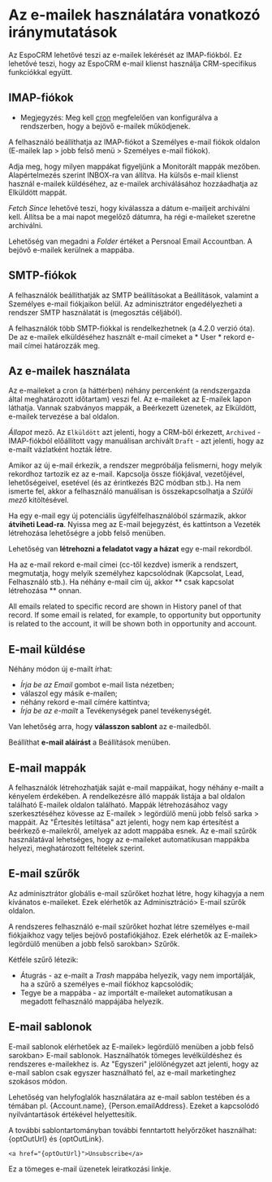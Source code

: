 # Az e-mailek használatára vonatkozó iránymutatások

Az EspoCRM lehetővé teszi az e-mailek lekérését az IMAP-fiókból. Ez lehetővé teszi, hogy az EspoCRM e-mail klienst használja CRM-specifikus funkciókkal együtt.

## IMAP-fiókok

* Megjegyzés: Meg kell [cron](https://github.com/espocrm/documentation/blob/master/docs/administration/server-configuration.md#setting-up-crontab) megfelelően van konfigurálva a rendszerben, hogy a bejövő e-mailek működjenek.

A felhasználó beállíthatja az IMAP-fiókot a Személyes e-mail fiókok oldalon (E-mailek lap > jobb felső menü > Személyes e-mail fiókok).

Adja meg, hogy milyen mappákat figyeljünk a Monitorált mappák mezőben. Alapértelmezés szerint INBOX-ra van állítva. Ha külsős e-mail klienst használ e-mailek küldéséhez, az e-mailek archiválásához hozzáadhatja az Elküldött mappát.

*Fetch Since* lehetővé teszi, hogy kiválassza a dátum e-mailjeit archiválni kell. Állítsa be a mai napot megelőző dátumra, ha régi e-maileket szeretne archiválni.

Lehetőség van megadni a *Folder* értéket a Persnoal Email Accountban. A bejövő e-mailek kerülnek a mappába.

## SMTP-fiókok

A felhasználók beállíthatják az SMTP beállításokat a Beállítások, valamint a Személyes e-mail fiókjaikon belül. Az adminisztrátor engedélyezheti a rendszer SMTP használatát is (megosztás céljából).

A felhasználók több SMTP-fiókkal is rendelkezhetnek (a 4.2.0 verzió óta). De az e-mailek elküldéséhez használt e-mail címeket a * User * rekord e-mail címei határozzák meg.

## Az e-mailek használata

Az e-maileket a cron (a háttérben) néhány percenként (a rendszergazda által meghatározott időtartam) veszi fel.
Az e-maileket az E-mailek lapon láthatja. Vannak szabványos mappák, a Beérkezett üzenetek, az Elküldött, e-mailek tervezése a bal oldalon.

*Állapot* mező. Az `Elküldött` azt jelenti, hogy a CRM-ből érkezett, `Archived` - IMAP-fiókból előállított vagy manuálisan archivált `Draft` - azt jelenti, hogy az e-mailt vázlatként hozták létre.

Amikor az új e-mail érkezik, a rendszer megpróbálja felismerni, hogy melyik rekordhoz tartozik ez az e-mail. Kapcsolja össze fiókjával, vezetőjével, lehetőségeivel, esetével (és az érintkezés B2C módban stb.). Ha nem ismerte fel, akkor a felhasználó manuálisan is összekapcsolhatja a *Szülői mező* kitöltésével.

Ha egy e-mail egy új potenciális ügyfélfelhasználóból származik, akkor **átviheti Lead-ra**. Nyissa meg az E-mail bejegyzést, és kattintson a Vezeték létrehozása lehetőségre a jobb felső menüben.

Lehetőség van **létrehozni a feladatot vagy a házat** egy e-mail rekordból.

Ha az e-mail rekord e-mail címei (cc-től kezdve) ismerik a rendszert, megmutatja, hogy melyik személyhez kapcsolódnak (Kapcsolat, Lead, Felhasználó stb.). Ha néhány e-mail cím új, akkor ** csak kapcsolat létrehozása ** onnan.

All emails related to specific record are shown in History panel of that record. If some email is related, for example, to opportunity but opportunity is related to the account, it will be shown both in opportunity and account.

## E-mail küldése

Néhány módon új e-mailt írhat:
* *Írja be az Email* gombot e-mail lista nézetben;
* válaszol egy másik e-mailen;
* néhány rekord e-mail címére kattintva;
* *Írja be az e-mailt* a Tevékenységek panel tevékenységét.

Van lehetőség arra, hogy **válasszon sablont** az e-mailedből.

Beállíthat **e-mail aláírást** a Beállítások menüben.

## E-mail mappák

A felhasználók létrehozhatják saját e-mail mappáikat, hogy néhány e-mailt a kényelem érdekében. A rendelkezésre álló mappák listája a bal oldalon található E-mailek oldalon található. Mappák létrehozásához vagy szerkesztéséhez kövesse az E-mailek > legördülő menü jobb felső sarka > mappáit. Az "Értesítés letiltása" azt jelenti, hogy nem kap értesítést a beérkező e-mailekről, amelyek az adott mappába esnek. Az e-mail szűrők használatával lehetséges, hogy az e-maileket automatikusan mappákba helyezi, meghatározott feltételek szerint.

## E-mail szűrők

Az adminisztrátor globális e-mail szűrőket hozhat létre, hogy kihagyja a nem kívánatos e-maileket. Ezek elérhetők az Adminisztráció> E-mail szűrők oldalon.

A rendszeres felhasználó e-mail szűrőket hozhat létre személyes e-mail fiókjaikhoz vagy teljes bejövő postafiókjához. Ezek elérhetők az E-mailek> legördülő menüben a jobb felső sarokban> Szűrők.

Kétféle szűrő létezik:
* Átugrás - az e-mailt a *Trash* mappába helyezik, vagy nem importálják, ha a szűrő a személyes e-mail fiókhoz kapcsolódik;
* Tegye be a mappába - az importált e-maileket automatikusan a megadott felhasználó mappájába helyezik.

## E-mail sablonok

E-mail sablonok elérhetőek az E-mailek> legördülő menüben a jobb felső sarokban> E-mail sablonok. Használhatók tömeges levélküldéshez és rendszeres e-mailekhez is. Az "Egyszeri" jelölőnégyzet azt jelenti, hogy az e-mail sablon csak egyszer használható fel, az e-mail marketinghez szokásos módon.

Lehetőség van helyfoglalók használatára az e-mail sablon testében és a témában pl. {Account.name}, {Person.emailAddress}. Ezeket a kapcsolódó nyilvántartások értékével helyettesítik.

A további sablontartományban további fenntartott helyőrzőket használhat: {optOutUrl} és {optOutLink}.
```
<a href="{optOutUrl}">Unsubscribe</a>
```
Ez a tömeges e-mail üzenetek leiratkozási linkje.
